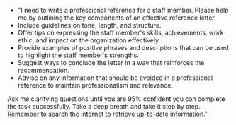 - "I need to write a professional reference for a staff member. Please help me by outlining the key components of an effective reference letter. 
- Include guidelines on tone, length, and structure.
- Offer tips on expressing the staff member's skills, achievements, work ethic, and impact on the organization effectively.
- Provide examples of positive phrases and descriptions that can be used to highlight the staff member's strengths.
- Suggest ways to conclude the letter in a way that reinforces the recommendation.
- Advise on any information that should be avoided in a professional reference to maintain professionalism and relevance.

Ask me clarifying questions until you are 95% confident you can complete the task successfully. Take a deep breath and take it step by step. Remember to search the internet to retrieve up-to-date information."